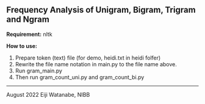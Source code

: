## Frequency Analysis of Unigram, Bigram, Trigram and Ngram

**Requirement:**
nltk

**How to use:**
1. Prepare token (text) file (for demo, heidi.txt in heidi folfer)
2. Rewrite the file name notation in main.py to the file name above.
3. Run gram_main.py
4. Then run gram_count_uni.py and gram_count_bi.py

***
August 2022
Eiji Watanabe, NIBB

